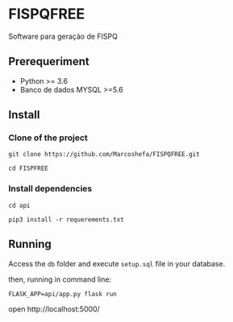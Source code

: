 # FISPQFREE

Software para geração de FISPQ

## Prerequeriment

- Python >= 3.6
- Banco de dados MYSQL >=5.6

## Install

### Clone of the project
``` 
git clone https://github.com/Marcoshefa/FISPQFREE.git

cd FISPFREE
```
### Install dependencies

```
cd api

pip3 install -r requerements.txt
```


## Running

Access the `db` folder and execute `setup.sql` file in your database.

then, running in command line:

```
FLASK_APP=api/app.py flask run
```

open http://localhost:5000/